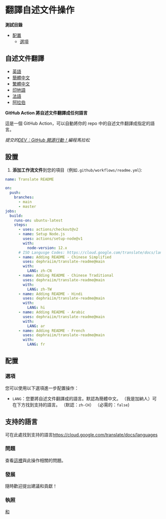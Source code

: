 # 翻譯自述文件操作

**測試目錄**

-   [配置](#Configuration)
    -   [選項](#Options)

## 自述文件翻譯

-   [英語](README.md)
-   [簡體中文](README.zh-CN.md)
-   [繁體中文](README.zh-TW.md)
-   [印地語](README.hi.md)
-   [法語](README.fr.md)
-   [阿拉伯](README.ar.md)

**GitHub Action 將自述文件翻譯成任何語言**

這是一個 GitHub Action，可以自動將你的 repo 中的自述文件翻譯成指定的語言。

_提交的[DEV：GitHub 開源行動！](https://dev.to/devteam/announcing-the-github-actions-hackathon-on-dev-3ljn)編程馬拉松_

## 設置

1.  **添加工作流文件**到您的項目（例如`.github/workflows/readme.yml`):

```yaml
name: Translate README

on:
  push:
    branches:
      - main
      - master
jobs:
  build:
    runs-on: ubuntu-latest
    steps:
      - uses: actions/checkout@v2
      - name: Setup Node.js
        uses: actions/setup-node@v1
        with:
          node-version: 12.x
      # ISO Langusge Codes: https://cloud.google.com/translate/docs/languages  
      - name: Adding README - Chinese Simplified
        uses: dephraiim/translate-readme@main
        with:
          LANG: zh-CN
      - name: Adding README - Chinese Traditional
        uses: dephraiim/translate-readme@main
        with:
          LANG: zh-TW
      - name: Adding README - Hindi
        uses: dephraiim/translate-readme@main
        with:
          LANG: hi
      - name: Adding README - Arabic
        uses: dephraiim/translate-readme@main
        with:
          LANG: ar
      - name: Adding README - French
        uses: dephraiim/translate-readme@main
        with:
          LANG: fr
```

## 配置

### 選項

您可以使用以下選項進一步配置操作：

-   `LANG`：您要將自述文件翻譯成的語言。默認為簡體中文。 （我是加納人）可在下方找到支持的語言。
    （默認：`zh-CH`） （必需的：`false`)

## 支持的語言

可在此處找到支持的語言<https://cloud.google.com/translate/docs/languages>

### 問題

查看[這裡](https://github.com/dephraiim/translate-readme/issues/1)與此操作相關的問題。

### 發展

隨時歡迎提出建議和貢獻！

### 執照

[和](./LICENSE)
